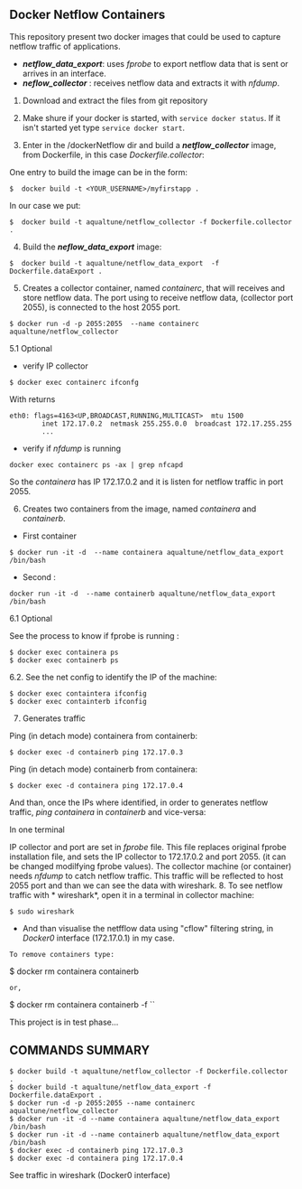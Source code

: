  ## Docker Netflow Containers 
This repository  present two docker images that  could be used to capture netflow traffic of applications.
  * ***netflow_data_export***: uses *fprobe* to export netflow data that is sent or arrives in an interface.
  * ***neflow_collector*** : receives netflow data and extracts it with *nfdump*.  
 

1. Download and extract the files from git repository

2. Make shure if your docker is started, with `service docker status`. If it isn't started yet type `service docker start`. 

3. Enter in the /dockerNetflow dir and build a ***netflow_collector*** image, from Dockerfile, in this case  *Dockerfile.collector*:

One entry to build the image can be in the form:

```
$  docker build -t <YOUR_USERNAME>/myfirstapp .
```
   In our case we put:
```
$  docker build -t aqualtune/netflow_collector -f Dockerfile.collector .
``` 
4. Build the ***neflow_data_export*** image:
```
$  docker build -t aqualtune/netflow_data_export  -f Dockerfile.dataExport .
```
5. Creates a collector container, named *containerc*, that will receives and store netflow data. The port using to receive netflow data, (collector port 2055), is connected to  the host 2055 port.

```
$ docker run -d -p 2055:2055  --name containerc aqualtune/netflow_collector
```
 5.1 Optional 
 * verify IP collector 
```
$ docker exec containerc ifconfg
```
With returns
```
eth0: flags=4163<UP,BROADCAST,RUNNING,MULTICAST>  mtu 1500
        inet 172.17.0.2  netmask 255.255.0.0  broadcast 172.17.255.255
        ...
```
 * verify if *nfdump* is running
```
docker exec containerc ps -ax | grep nfcapd
```   
So the *containera* has IP 172.17.0.2 and it is listen for netflow traffic in port 2055.  
 
6. Creates two containers from the image, named *containera* and *containerb*.
 * First container
```
$ docker run -it -d  --name containera aqualtune/netflow_data_export /bin/bash 
```
 * Second :
```
docker run -it -d  --name containerb aqualtune/netflow_data_export /bin/bash

```
6.1 Optional

 See the process to know if fprobe is running :
```
$ docker exec containera ps
$ docker exec containerb ps

```
6.2. See the net config to identify the IP of the machine:

```
$ docker exec containtera ifconfig
$ docker exec containterb ifconfig
```
7. Generates traffic

Ping (in detach mode) containera  from containerb:

```
$ docker exec -d containerb ping 172.17.0.3
```
Ping (in detach mode) containerb from containera:
```
$ docker exec -d containera ping 172.17.0.4
```

And than, once the IPs where identified, in order to generates netflow traffic, *ping*  *containera* in  *containerb* and vice-versa:

In one terminal

 IP collector and port are set in *fprobe* file. This file replaces original fprobe installation file, and sets the IP collector to 172.17.0.2  and port 2055.
(it can be changed modilfying fprobe values). The collector machine (or container)  needs *nfdump* to catch netflow traffic. This traffic will be reflected to
 host 2055  port and than we can see the data with wireshark.
8. To see netflow traffic with * wireshark*,  open it  in a terminal in collector machine:

```
$ sudo wireshark

```
* And than visualise  the netfflow data using "cflow" filtering string, in *Docker0* interface (172.17.0.1) in my case.
```
To remove containers type:
```
$ docker rm containera containerb 
```
or,

```
$ docker rm containera containerb -f
`` 


This project is in test phase...


## COMMANDS SUMMARY

```
$ docker build -t aqualtune/netflow_collector -f Dockerfile.collector .
$ docker build -t aqualtune/netflow_data_export -f Dockerfile.dataExport .
$ docker run -d -p 2055:2055 --name containerc aqualtune/netflow_collector
$ docker run -it -d --name containera aqualtune/netflow_data_export /bin/bash
$ docker run -it -d --name containerb aqualtune/netflow_data_export /bin/bash
$ docker exec -d containerb ping 172.17.0.3
$ docker exec -d containera ping 172.17.0.4
```
See traffic in wireshark (Docker0 interface)

